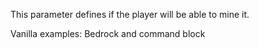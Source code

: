 This parameter defines if the player will be able to mine it. 

Vanilla examples: Bedrock and command block